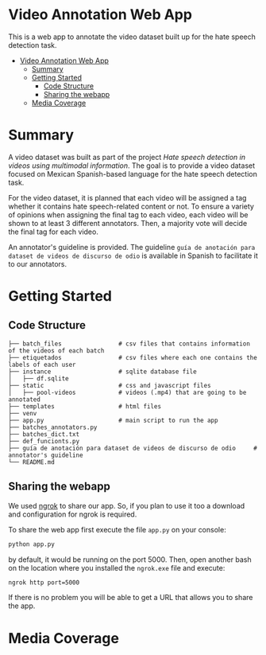 # Video Annotation Web App 
This is a web app to annotate the video dataset built up for the hate speech detection task. 

- [Video Annotation Web App](#video-annotation-web-app)
  - [Summary](#summary)
  - [Getting Started](#getting-started)
      - [Code Structure](#code-structure)
      - [Sharing the webapp](#sharing-the-webapp)
  - [Media Coverage](#media-coverage)

# Summary
A video dataset was built as part of the project _Hate speech detection in videos using multimodal information_. The goal is to provide a video dataset focused on Mexican Spanish-based language for the hate speech detection task. 

For the video dataset, it is planned that each video will be assigned a tag whether it contains hate speech-related content or not. To ensure a variety of opinions when assigning the final tag to each video, each video will be shown to at least 3 different annotators. Then, a majority vote will decide the final tag for each video.

An annotator's guideline is provided. The guideline `guía de anotación para dataset de videos de discurso de odio` is available in Spanish to facilitate it to our annotators. 

# Getting Started
## Code Structure
```
├── batch_files                # csv files that contains information of the videos of each batch
├── etiquetados                # csv files where each one contains the labels of each user
├── instance                   # sqlite database file 
│   ├── df.sqlite
├── static                     # css and javascript files
│   ├── pool-videos            # videos (.mp4) that are going to be annotated
├── templates                  # html files
├── venv
├── app.py                     # main script to run the app
├── batches_annotators.py
├── batches_dict.txt
├── def_funcionts.py
├── guía de anotación para dataset de videos de discurso de odio     # annotator's guideline
└── README.md
```
## Sharing the webapp
We used [ngrok](https://ngrok.com/) to share our app. So, if you plan to use it too a download and configuration for ngrok is required. 

To share the web app first execute the file `app.py` on your console:
```bash
python app.py
```
by default, it would be running on the port 5000. 
Then, open another bash on the location where you installed the `ngrok.exe` file and execute:
```bash
ngrok http port=5000
```
If there is no problem you will be able to get a URL that allows you to share the app.

# Media Coverage
